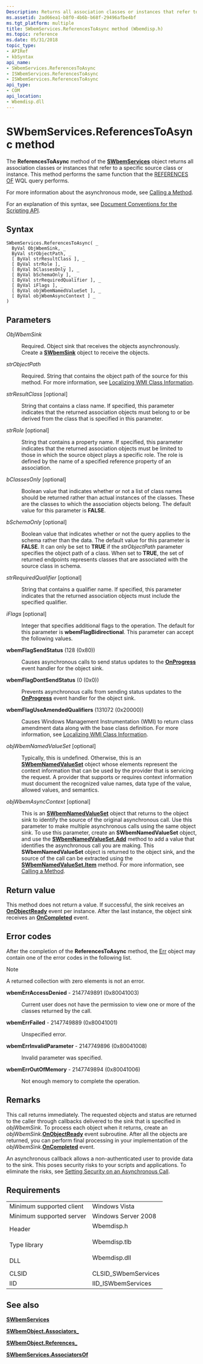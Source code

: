```yaml
---
Description: Returns all association classes or instances that refer to a specific source class or instance.
ms.assetid: 2ad66ea1-b8f0-4b6b-b68f-29496afbe4bf
ms.tgt_platform: multiple
title: SWbemServices.ReferencesToAsync method (Wbemdisp.h)
ms.topic: reference
ms.date: 05/31/2018
topic_type: 
- APIRef
- kbSyntax
api_name: 
- SWbemServices.ReferencesToAsync
- ISWbemServices.ReferencesToAsync
- ISWbemServices.ReferencesToAsync
api_type: 
- COM
api_location: 
- Wbemdisp.dll
---
```


# SWbemServices.ReferencesToAsync method

The **ReferencesToAsync** method of the [**SWbemServices**](swbemservices.md) object returns all association classes or instances that refer to a specific source class or instance. This method performs the same function that the [REFERENCES OF](references-of-statement.md) WQL query performs.

For more information about the asynchronous mode, see [Calling a Method](calling-a-method.md).

For an explanation of this syntax, see [Document Conventions for the Scripting API](document-conventions-for-the-scripting-api.md).

## Syntax


```VB
SWbemServices.ReferencesToAsync( _
  ByVal ObjWbemSink, _
  ByVal strObjectPath, _
  [ ByVal strResultClass ], _
  [ ByVal strRole ], _
  [ ByVal bClassesOnly ], _
  [ ByVal bSchemaOnly ], _
  [ ByVal strRequiredQualifier ], _
  [ ByVal iFlags ], _
  [ ByVal objWbemNamedValueSet ], _
  [ ByVal objWbemAsyncContext ] _
)
```



## Parameters

<dl> <dt>

*ObjWbemSink* 
</dt> <dd>

Required. Object sink that receives the objects asynchronously. Create a [**SWbemSink**](swbemsink.md) object to receive the objects.

</dd> <dt>

*strObjectPath* 
</dt> <dd>

Required. String that contains the object path of the source for this method. For more information, see [Localizing WMI Class Information](localizing-wmi-class-information.md).

</dd> <dt>

*strResultClass* \[optional\]
</dt> <dd>

String that contains a class name. If specified, this parameter indicates that the returned association objects must belong to or be derived from the class that is specified in this parameter.

</dd> <dt>

*strRole* \[optional\]
</dt> <dd>

String that contains a property name. If specified, this parameter indicates that the returned association objects must be limited to those in which the source object plays a specific role. The role is defined by the name of a specified reference property of an association.

</dd> <dt>

*bClassesOnly* \[optional\]
</dt> <dd>

Boolean value that indicates whether or not a list of class names should be returned rather than actual instances of the classes. These are the classes to which the association objects belong. The default value for this parameter is **FALSE**.

</dd> <dt>

*bSchemaOnly* \[optional\]
</dt> <dd>

Boolean value that indicates whether or not the query applies to the schema rather than the data. The default value for this parameter is **FALSE**. It can only be set to **TRUE** if the *strObjectPath* parameter specifies the object path of a class. When set to **TRUE**, the set of returned endpoints represents classes that are associated with the source class in schema.

</dd> <dt>

*strRequiredQualifier* \[optional\]
</dt> <dd>

String that contains a qualifier name. If specified, this parameter indicates that the returned association objects must include the specified qualifier.

</dd> <dt>

*iFlags* \[optional\]
</dt> <dd>

Integer that specifies additional flags to the operation. The default for this parameter is **wbemFlagBidirectional**. This parameter can accept the following values.

<dt>

<span id="wbemFlagSendStatus"></span><span id="wbemflagsendstatus"></span><span id="WBEMFLAGSENDSTATUS"></span>

<span id="wbemFlagSendStatus"></span><span id="wbemflagsendstatus"></span><span id="WBEMFLAGSENDSTATUS"></span>****wbemFlagSendStatus**** (128 (0x80))


</dt> <dd>

Causes asynchronous calls to send status updates to the [**OnProgress**](swbemsink-onprogress.md) event handler for the object sink.

</dd> <dt>

<span id="wbemFlagDontSendStatus"></span><span id="wbemflagdontsendstatus"></span><span id="WBEMFLAGDONTSENDSTATUS"></span>

<span id="wbemFlagDontSendStatus"></span><span id="wbemflagdontsendstatus"></span><span id="WBEMFLAGDONTSENDSTATUS"></span>****wbemFlagDontSendStatus**** (0 (0x0))


</dt> <dd>

Prevents asynchronous calls from sending status updates to the [**OnProgress**](swbemsink-onprogress.md) event handler for the object sink.

</dd> <dt>

<span id="wbemFlagUseAmendedQualifiers"></span><span id="wbemflaguseamendedqualifiers"></span><span id="WBEMFLAGUSEAMENDEDQUALIFIERS"></span>

<span id="wbemFlagUseAmendedQualifiers"></span><span id="wbemflaguseamendedqualifiers"></span><span id="WBEMFLAGUSEAMENDEDQUALIFIERS"></span>****wbemFlagUseAmendedQualifiers**** (131072 (0x20000))


</dt> <dd>

Causes Windows Management Instrumentation (WMI) to return class amendment data along with the base class definition. For more information, see [Localizing WMI Class Information](localizing-wmi-class-information.md).

</dd> </dl> </dd> <dt>

*objWbemNamedValueSet* \[optional\]
</dt> <dd>

Typically, this is undefined. Otherwise, this is an [**SWbemNamedValueSet**](swbemnamedvalueset.md) object whose elements represent the context information that can be used by the provider that is servicing the request. A provider that supports or requires context information must document the recognized value names, data type of the value, allowed values, and semantics.

</dd> <dt>

*objWbemAsyncContext* \[optional\]
</dt> <dd>

This is an [**SWbemNamedValueSet**](swbemnamedvalueset.md) object that returns to the object sink to identify the source of the original asynchronous call. Use this parameter to make multiple asynchronous calls using the same object sink. To use this parameter, create an **SWbemNamedValueSet** object, and use the [**SWbemNamedValueSet.Add**](swbemnamedvalueset-add.md) method to add a value that identifies the asynchronous call you are making. This **SWbemNamedValueSet** object is returned to the object sink, and the source of the call can be extracted using the [**SWbemNamedValueSet.Item**](swbemnamedvalueset-item.md) method. For more information, see [Calling a Method](calling-a-method.md).

</dd> </dl>

## Return value

This method does not return a value. If successful, the sink receives an [**OnObjectReady**](swbemsink-onobjectready.md) event per instance. After the last instance, the object sink receives an [**OnCompleted**](swbemsink-oncompleted.md) event.

## Error codes

After the completion of the **ReferencesToAsync** method, the [Err](/previous-versions//sbf5ze0e(v=vs.85)) object may contain one of the error codes in the following list.

> [!Note]  
> A returned collection with zero elements is not an error.

 

<dl> <dt>

**wbemErrAccessDenied** - 2147749891 (0x80041003)
</dt> <dd>

Current user does not have the permission to view one or more of the classes returned by the call.

</dd> <dt>

**wbemErrFailed** - 2147749889 (0x80041001)
</dt> <dd>

Unspecified error.

</dd> <dt>

**wbemErrInvalidParameter** - 2147749896 (0x80041008)
</dt> <dd>

Invalid parameter was specified.

</dd> <dt>

**wbemErrOutOfMemory** - 2147749894 (0x80041006)
</dt> <dd>

Not enough memory to complete the operation.

</dd> </dl>

## Remarks

This call returns immediately. The requested objects and status are returned to the caller through callbacks delivered to the sink that is specified in *objWbemSink*. To process each object when it returns, create an *objWbemSink*.[**OnObjectReady**](swbemsink-onobjectready.md) event subroutine. After all the objects are returned, you can perform final processing in your implementation of the *objWbemSink*.[**OnCompleted**](swbemsink-oncompleted.md) event.

An asynchronous callback allows a non-authenticated user to provide data to the sink. This poses security risks to your scripts and applications. To eliminate the risks, see [Setting Security on an Asynchronous Call](setting-security-on-an-asynchronous-call.md).

## Requirements



|                                     |                                                                                         |
|-------------------------------------|-----------------------------------------------------------------------------------------|
| Minimum supported client<br/> | Windows Vista<br/>                                                                |
| Minimum supported server<br/> | Windows Server 2008<br/>                                                          |
| Header<br/>                   | <dl> <dt>Wbemdisp.h</dt> </dl>   |
| Type library<br/>             | <dl> <dt>Wbemdisp.tlb</dt> </dl> |
| DLL<br/>                      | <dl> <dt>Wbemdisp.dll</dt> </dl> |
| CLSID<br/>                    | CLSID\_SWbemServices<br/>                                                         |
| IID<br/>                      | IID\_ISWbemServices<br/>                                                          |



## See also

<dl> <dt>

[**SWbemServices**](swbemservices.md)
</dt> <dt>

[**SWbemObject.Associators\_**](swbemobject-associators-.md)
</dt> <dt>

[**SWbemObject.References\_**](swbemobject-references-.md)
</dt> <dt>

[**SWbemServices.AssociatorsOf**](swbemservices-referencesto.md)
</dt> </dl>

 

